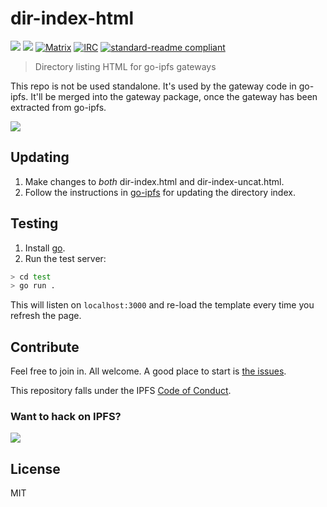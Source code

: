 # dir-index-html

[![](https://img.shields.io/badge/made%20by-Protocol%20Labs-blue.svg?style=flat-square)](https://protocol.ai)
[![](https://img.shields.io/badge/project-IPFS-blue.svg?style=flat-square)](https://ipfs.io/)
[![Matrix](https://img.shields.io/badge/matrix-%23ipfs%3Amatrix.org-blue.svg?style=flat-square)](https://matrix.to/#/room/#ipfs:matrix.org)
[![IRC](https://img.shields.io/badge/freenode-%23ipfs-blue.svg?style=flat-square)](http://webchat.freenode.net/?channels=%23ipfs)
[![standard-readme compliant](https://img.shields.io/badge/standard--readme-OK-green.svg?style=flat-square)](https://github.com/RichardLitt/standard-readme)

> Directory listing HTML for go-ipfs gateways

This repo is not be used standalone. It's used by the gateway code in go-ipfs. It'll be merged into the gateway package, once the gateway has been extracted from go-ipfs.

![](https://gateway.ipfs.io/ipfs/QmZrdrmeBeDtnb8cJzfc1hq54NFoGL9BHNuiQB9CWSJfTE)

## Updating

1. Make changes to _both_ dir-index.html and dir-index-uncat.html.
2. Follow the instructions in [go-ipfs](https://github.com/ipfs/go-ipfs/tree/master/assets#updating-dir-index-html) for updating the directory index.

## Testing

1. Install [go](https://golang.org/dl/).
2. Run the test server:

```bash
> cd test
> go run .
```

This will listen on `localhost:3000` and re-load the template every time you refresh the page.

## Contribute

Feel free to join in. All welcome. A good place to start is [the issues](https://github.com/ipfs/dir-index-html/issues).

This repository falls under the IPFS [Code of Conduct](https://github.com/ipfs/community/blob/master/code-of-conduct.md).

### Want to hack on IPFS?

[![](https://cdn.rawgit.com/jbenet/contribute-ipfs-gif/master/img/contribute.gif)](https://github.com/ipfs/community/blob/master/CONTRIBUTING.md)

## License

MIT
